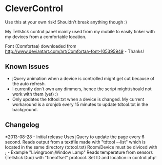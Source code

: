 CleverControl
=============

Use this at your own risk! Shouldn't break anything though :)

My Tellstick control panel mainly used from my mobile to easily tinker with my devices from a comfortable location.

Font (Comfortaa) downloaded from http://www.deviantart.com/art/Comfortaa-font-105395949 - Thanks!

Known Issues
------------
* jQuery animation when a device is controlled might get cut because of the auto refresh.
* I currently don't own any dimmers, hence the script might/should not work with them (yet) :) 
* Only updates the tdtool.txt when a device is changed. My current workaround is a cronjob every 15 minutes to update tdtool.txt in the background.

Changelog
---------
*2013-08-28 - Initial release
	Uses jQuery to update the page every 6 second.
	Reads output from a textfile made with "tdtool --list" which is located in the same directory (tdtool.txt)
	Room/Device must be diviced with ; - Example "Livingroom;Window Lamp"
	Reads temperature from sensors (Tellstick Duo) with "fineoffset" protocol. Set ID and location in control.php!
